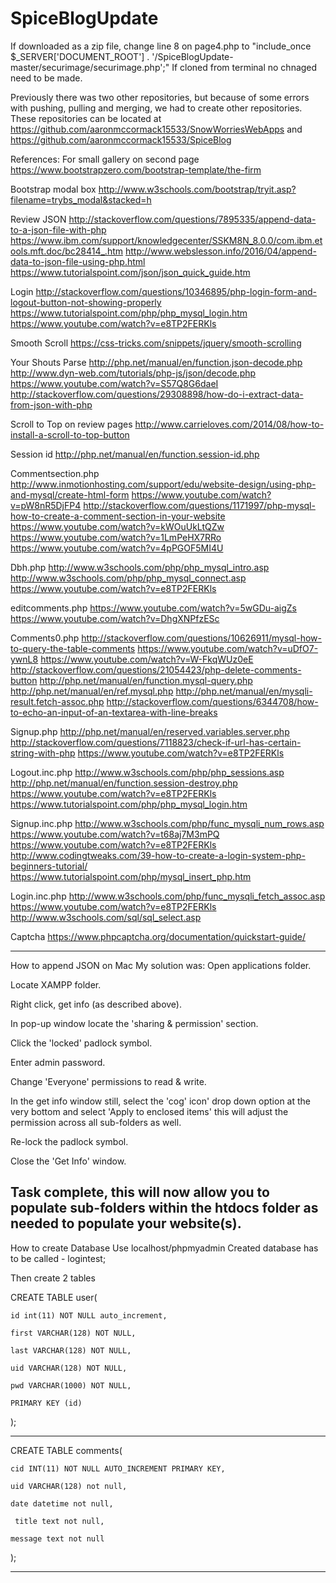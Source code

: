 # SpiceBlogUpdate

If downloaded as a zip file, change line 8 on page4.php to "include_once $_SERVER['DOCUMENT_ROOT'] . '/SpiceBlogUpdate-master/securimage/securimage.php';"
If cloned from terminal no chnaged need to be made.

Previously there was two other repositories, but because of some errors with pushing, pulling and merging, we had to create other repositories. These repositories can be located at https://github.com/aaronmccormack15533/SnowWorriesWebApps and https://github.com/aaronmccormack15533/SpiceBlog

References:
For small gallery on second page
https://www.bootstrapzero.com/bootstrap-template/the-firm

Bootstrap modal box
http://www.w3schools.com/bootstrap/tryit.asp?filename=trybs_modal&stacked=h

Review JSON
http://stackoverflow.com/questions/7895335/append-data-to-a-json-file-with-php
https://www.ibm.com/support/knowledgecenter/SSKM8N_8.0.0/com.ibm.etools.mft.doc/bc28414_.htm
http://www.webslesson.info/2016/04/append-data-to-json-file-using-php.html
https://www.tutorialspoint.com/json/json_quick_guide.htm

Login 
http://stackoverflow.com/questions/10346895/php-login-form-and-logout-button-not-showing-properly
https://www.tutorialspoint.com/php/php_mysql_login.htm
https://www.youtube.com/watch?v=e8TP2FERKls

Smooth Scroll
https://css-tricks.com/snippets/jquery/smooth-scrolling

Your Shouts Parse
http://php.net/manual/en/function.json-decode.php
http://www.dyn-web.com/tutorials/php-js/json/decode.php
https://www.youtube.com/watch?v=S57Q8G6daeI
http://stackoverflow.com/questions/29308898/how-do-i-extract-data-from-json-with-php

Scroll to Top on review pages
http://www.carrieloves.com/2014/08/how-to-install-a-scroll-to-top-button

Session id
http://php.net/manual/en/function.session-id.php

Commentsection.php
http://www.inmotionhosting.com/support/edu/website-design/using-php-and-mysql/create-html-form
https://www.youtube.com/watch?v=pW8nR5DjFP4
http://stackoverflow.com/questions/1171997/php-mysql-how-to-create-a-comment-section-in-your-website
https://www.youtube.com/watch?v=kWOuUkLtQZw
https://www.youtube.com/watch?v=1LmPeHX7RRo
https://www.youtube.com/watch?v=4pPGOF5MI4U

Dbh.php
http://www.w3schools.com/php/php_mysql_intro.asp
http://www.w3schools.com/php/php_mysql_connect.asp
https://www.youtube.com/watch?v=e8TP2FERKls

editcomments.php
https://www.youtube.com/watch?v=5wGDu-aigZs
https://www.youtube.com/watch?v=DhgXNPfzESc

Comments0.php
http://stackoverflow.com/questions/10626911/mysql-how-to-query-the-table-comments
https://www.youtube.com/watch?v=uDfO7-ywnL8
https://www.youtube.com/watch?v=W-FkqWUz0eE
http://stackoverflow.com/questions/21054423/php-delete-comments-button
http://php.net/manual/en/function.mysql-query.php
http://php.net/manual/en/ref.mysql.php
http://php.net/manual/en/mysqli-result.fetch-assoc.php
http://stackoverflow.com/questions/6344708/how-to-echo-an-input-of-an-textarea-with-line-breaks

Signup.php
http://php.net/manual/en/reserved.variables.server.php
http://stackoverflow.com/questions/7118823/check-if-url-has-certain-string-with-php
https://www.youtube.com/watch?v=e8TP2FERKls

Logout.inc.php
http://www.w3schools.com/php/php_sessions.asp
http://php.net/manual/en/function.session-destroy.php
https://www.youtube.com/watch?v=e8TP2FERKls
https://www.tutorialspoint.com/php/php_mysql_login.htm

Signup.inc.php
http://www.w3schools.com/php/func_mysqli_num_rows.asp
https://www.youtube.com/watch?v=t68aj7M3mPQ
https://www.youtube.com/watch?v=e8TP2FERKls
http://www.codingtweaks.com/39-how-to-create-a-login-system-php-beginners-tutorial/
https://www.tutorialspoint.com/php/mysql_insert_php.htm

Login.inc.php
http://www.w3schools.com/php/func_mysqli_fetch_assoc.asp
https://www.youtube.com/watch?v=e8TP2FERKls
http://www.w3schools.com/sql/sql_select.asp

Captcha
https://www.phpcaptcha.org/documentation/quickstart-guide/

--------------------------------------------------------------------------------------------

How to append JSON on Mac
My solution was:
Open applications folder.

Locate XAMPP folder.

Right click, get info (as described above).

In pop-up window locate the 'sharing & permission' section.

Click the 'locked' padlock symbol.

Enter admin password.

Change 'Everyone' permissions to read & write.

In the get info window still, select the 'cog' icon' drop down option at the very bottom and select 'Apply to enclosed items' this will adjust the permission across all sub-folders as well.

Re-lock the padlock symbol.

Close the 'Get Info' window.

Task complete, this will now allow you to populate sub-folders within the htdocs folder as needed to populate your website(s).
------------------------------------------------------------------------------------------------------------------------
How to create Database
Use localhost/phpmyadmin
Created database has to be called - logintest;


Then create 2 tables


CREATE TABLE user(

	id int(11) NOT NULL auto_increment, 
	
	first VARCHAR(128) NOT NULL,
	
	last VARCHAR(128) NOT NULL,
	
	uid VARCHAR(128) NOT NULL,
	
	pwd VARCHAR(1000) NOT NULL,
	
	PRIMARY KEY (id)
	
);


--------------------------------------------------------------------------------------


CREATE TABLE comments(

    cid INT(11) NOT NULL AUTO_INCREMENT PRIMARY KEY,
    
    uid VARCHAR(128) not null,
    
    date datetime not null,
    
     title text not null,
     
    message text not null
    
);

------------------------------------------------------------------------------------------------------------------------


